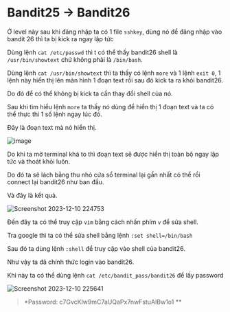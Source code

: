 # Bandit25 -> Bandit26

Ở level này sau khi đăng nhập ta có 1 file `sshkey`, dùng nó để đăng nhập vào bandit 26 thì ta bị kick ra ngay lập tức

Dùng lệnh `cat /etc/passwd` thì t có thể thấy bandit26 shell là `/usr/bin/showtext` chứ không phải là `/bin/bash`.

Dùng lệnh `cat /usr/bin/showtext` thì ta thấy có lệnh `more` và 1 lệnh `exit 0`, 1 lệnh này hiển thị lên màn hình 1 đoạn text rồi sau đó kick ta ra khỏi bandit26.

Do đó để có thể không bị kick ta cần thay đổi shell của nó.

Sau khi tìm hiểu lệnh `more` ta thấy nó dùng để hiển thị 1 đoạn text và ta có thể thực thi 1 số lệnh ngay lúc đó.

Đây là đoạn text mà nó hiển thị.

![image](https://github.com/hoangdat251004/write_up/assets/110254118/b1fd6630-ac08-4097-8f93-f5cf9fdaef86)


Do khi ta mở terminal khá to thì đoạn text sẽ được hiển thị toàn bộ ngay lập tức và thoát khỏi luôn.

Do đó ta sẽ lách bằng thu nhỏ cửa sổ terminal lại gần nhất có thể rồi connect lại bandit26 như ban đầu.

Và đây là kết quả.

![Screenshot 2023-12-10 224753](https://github.com/hoangdat251004/write_up/assets/110254118/fe57db9a-b80c-4eae-b25c-0e0f1159d7c3)

Đến đây ta có thể truy cập `vim` bằng cách nhấn phím `v` để sửa shell.

Tra google thì ta có thể sửa shell bằng lệnh `:set shell=/bin/bash`

Sau đó ta dùng lệnh `:shell` để truy cập vào shell của bandit26.

Như vậy ta đã chính thức login vào bandit26.

Khi này ta có thể dùng lệnh `cat /etc/bandit_pass/bandit26` để lấy password 

![Screenshot 2023-12-10 225641](https://github.com/hoangdat251004/write_up/assets/110254118/78f328d9-d1d5-4b96-a811-27529b4ade06)

> *Password: c7GvcKlw9mC7aUQaPx7nwFstuAIBw1o1 **
